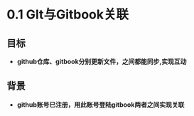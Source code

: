 # 0.1 GIt与Gitbook关联

## 目标
- **github仓库、gitbook分别更新文件，之间都能同步,实现互动**
 
## 背景
- **github账号已注册，用此账号登陆gitbook两者之间实现关联**

